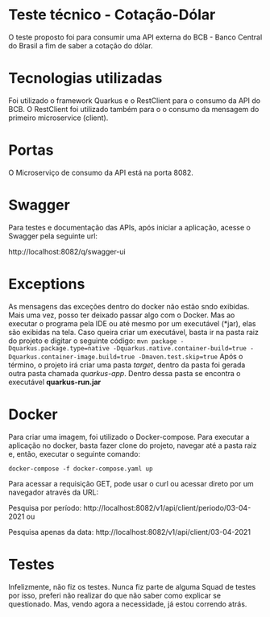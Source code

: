 # Teste técnico -  Cotação-Dólar

O teste proposto foi para consumir uma API externa do BCB - Banco Central do Brasil a fim de saber a cotação do dólar. 

# Tecnologias utilizadas
Foi utilizado o framework Quarkus e o RestClient para o consumo da API do BCB. O RestClient foi utilizado também para o o consumo da mensagem do primeiro microservice (client). 

# Portas
  
O Microserviço de consumo da API está na porta 8082.

# Swagger

Para testes e documentação das APIs, após iniciar a aplicação, acesse o Swagger pela seguinte url: 

http://localhost:8082/q/swagger-ui

# Exceptions
As mensagens das exceções dentro do docker não estão sndo exibidas. Mais uma vez, posso ter deixado passar algo com o Docker. Mas ao executar o programa pela IDE ou até mesmo por um executável (*jar), elas são exibidas na tela.
Caso queira criar um executável, basta ir na pasta raiz do projeto e digitar o seguinte código:
```mvn package -Dquarkus.package.type=native -Dquarkus.native.container-build=true -Dquarkus.container-image.build=true -Dmaven.test.skip=true```
Após o término, o projeto irá criar uma pasta _target_, dentro da pasta foi gerada outra pasta chamada _quarkus-app_. Dentro dessa pasta se encontra o executável **quarkus-run.jar**


# Docker

Para criar uma imagem, foi utilizado o Docker-compose. Para executar a aplicação no docker, basta fazer clone do projeto, navegar até a pasta raiz e, então, executar o seguinte comando:

```docker-compose -f docker-compose.yaml up```

Para acessar a requisição GET, pode usar o curl ou acessar direto por um navegador através da URL:

Pesquisa por período: http://localhost:8082/v1/api/client/periodo/03-04-2021
ou

Pesquisa apenas da data: http://localhost:8082/v1/api/client/03-04-2021

# Testes

Infelizmente, não fiz os testes. Nunca fiz parte de alguma Squad de testes por isso, preferi não realizar do que não saber como explicar se questionado. Mas, vendo agora a necessidade, já estou correndo atrás.
